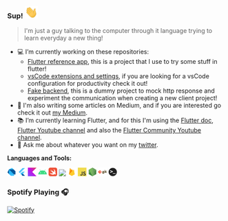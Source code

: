 ### Sup! <img src="https://github.com/ABSphreak/ABSphreak/blob/master/gifs/Hi.gif" width="30px"></h2>
> I'm just a guy talking to the computer through it language trying to learn everyday a new thing!

- :computer: I’m currently working on these repositories:
  -  [Flutter reference app](https://github.com/ThiagoEvoa/country_app_reference), this is a project that I use to try some stuff in flutter!
  -  [vsCode extensions and settings](https://github.com/ThiagoEvoa/vscode_settings), if you are looking for a vsCode configuration for productivity check it out!
  -  [Fake backend](https://github.com/ThiagoEvoa/dynamic_api), this is a dummy project to mock http response and experiment the communication when creating a new client project!
- :page_facing_up: I'm also writing some articles on Medium, and if you are interested go check it out [my Medium](https://thiagoevoa.medium.com).
- :books: I’m currently learning Flutter, and for this I'm using the [Flutter doc](https://flutter.dev/docs), [Flutter Youtube channel](https://www.youtube.com/channel/UCwXdFgeE9KYzlDdR7TG9cMw) and also the [Flutter Community Youtube channel](https://www.youtube.com/channel/UCNUzIz3TsiHSbgn_66kLIww). 
- 💬 Ask me about whatever you want on my [twitter](https://twitter.com/thiagoevoa2).

**Languages and Tools:**

<code><img height="20" src="https://raw.githubusercontent.com/github/explore/80688e429a7d4ef2fca1e82350fe8e3517d3494d/topics/dart/dart.png"></code>
<code><img height="20" src="https://raw.githubusercontent.com/github/explore/80688e429a7d4ef2fca1e82350fe8e3517d3494d/topics/flutter/flutter.png"></code>
<code><img height="20" src="https://raw.githubusercontent.com/github/explore/80688e429a7d4ef2fca1e82350fe8e3517d3494d/topics/kotlin/kotlin.png"></code>
<code><img height="20" src="https://raw.githubusercontent.com/github/explore/80688e429a7d4ef2fca1e82350fe8e3517d3494d/topics/android/android.png"></code>
<code><img height="20" src="https://raw.githubusercontent.com/github/explore/80688e429a7d4ef2fca1e82350fe8e3517d3494d/topics/swift/swift.png"></code>
<code><img height="20" src="https://raw.githubusercontent.com/github/explore/80688e429a7d4ef2fca1e82350fe8e3517d3494d/topics/ios/apple.svg"></code>
<code><img height="20" src="https://raw.githubusercontent.com/github/explore/80688e429a7d4ef2fca1e82350fe8e3517d3494d/topics/firebase/firebase.png"></code>
<code><img height="20" src="https://raw.githubusercontent.com/github/explore/80688e429a7d4ef2fca1e82350fe8e3517d3494d/topics/javascript/javascript.png"></code>
<code><img height="20" src="https://raw.githubusercontent.com/github/explore/80688e429a7d4ef2fca1e82350fe8e3517d3494d/topics/nodejs/nodejs.png"></code>
<code><img height="20" src="https://raw.githubusercontent.com/github/explore/80688e429a7d4ef2fca1e82350fe8e3517d3494d/topics/git/git.png"></code>
<code><img height="20" src="https://raw.githubusercontent.com/github/explore/80688e429a7d4ef2fca1e82350fe8e3517d3494d/topics/terminal/terminal.png"></code>

### Spotify Playing 🎧

[![Spotify](https://novatorem-nu-six.vercel.app/api/spotify)](https://open.spotify.com/user/0700ecadd3734456a2351e191c975a5a)
